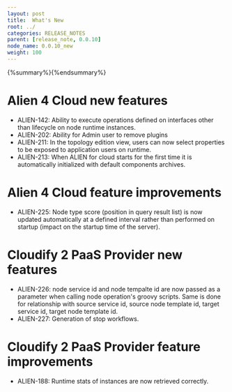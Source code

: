 ```yaml
---
layout: post
title:  What's New
root: ../
categories: RELEASE_NOTES
parent: [release_note, 0.0.10]
node_name: 0.0.10_new
weight: 100
---
```


{%summary%}{%endsummary%}

# Alien 4 Cloud new features

* ALIEN-142: Ability to execute operations defined on interfaces other than lifecycle on node runtime instances.
* ALIEN-202: Ability for Admin user to remove plugins
* ALIEN-211: In the topology edition view, users can now select properties to be exposed to application users on runtime.
* ALIEN-213: When ALIEN for cloud starts for the first time it is automatically initialized with default components archives.

# Alien 4 Cloud feature improvements

* ALIEN-225: Node type score (position in query result list) is now updated automatically at a defined interval rather than performed on startup (impact on the startup time of the server).


# Cloudify 2 PaaS Provider new features

* ALIEN-226: node service id and node tempalte id are now passed as a parameter when calling node operation's groovy scripts. Same is done for relationship with source service id, source node template id, target service id, target node template id.
* ALIEN-227: Generation of stop workflows.

# Cloudify 2 PaaS Provider feature improvements

* ALIEN-188: Runtime stats of instances are now retrieved correctly.

